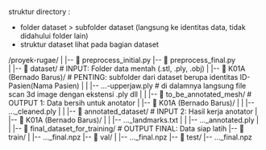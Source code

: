 struktur directory :
- folder dataset > subfolder dataset (langsung ke identitas data, tidak didahului folder lain)
- struktur dataset lihat pada bagian dataset

/proyek-rugae/
|
|-- 📄 preprocess_initial.py
|-- 📄 preprocess_final.py        
|
|-- 📂 dataset/                  # INPUT: Folder data mentah (.stl, .ply, .obj)
|   |-- 📂 K01A (Bernado Barus)/  # PENTING: subfolder dari dataset berupa identitas ID-Pasien(Nama Pasien)
|   |   |-- ...-upperjaw.ply      # di dalamnya langsung file scan 3d image dengan ekstensi .ply dll
|   |
|-- 📂 to_be_annotated_mesh/      # OUTPUT 1: Data bersih untuk anotator
|   |-- 📂 K01A (Bernado Barus)/
|   |   |-- ..._cleaned.ply
|   |
|-- 📂 annotated_dataset/         # INPUT 2: Hasil kerja anotator
|   |-- 📂 K01A (Bernado Barus)/
|   |   |-- ..._landmarks.txt
|   |   |-- ..._annotated.ply
|   |
|-- 📂 final_dataset_for_training/ # OUTPUT FINAL: Data siap latih
    |-- 📂 train/
    |   |-- ..._final.npz
    |-- 📂 val/
    |   |-- ..._final.npz
    |-- 📂 test/
        |-- ..._final.npz